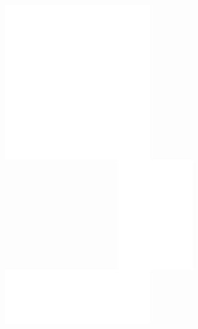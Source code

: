 [<img align="left" width="390" alt="sponsorship" src="sponsorship.svg">](#)
[<img align="left" width="390" alt="general" src="general.svg">](#)
[<img align="right" width="200" alt="media" src="media.svg">](#)

[<img align="left" width="390" alt="anime" src="anime.svg">](#)
